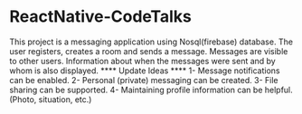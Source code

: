 # ReactNative-CodeTalks
This project is a messaging application using Nosql(firebase) database. The user registers, creates a room and sends a message. Messages are visible to other users. Information about when the messages were sent and by whom is also displayed.
**** Update Ideas ****
1- Message notifications can be enabled.
2- Personal (private) messaging can be created.
3- File sharing can be supported.
4- Maintaining profile information can be helpful. (Photo, situation, etc.)
